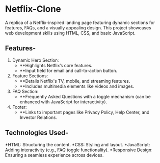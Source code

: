 # Netflix-Clone
A replica of a Netflix-inspired landing page featuring dynamic sections for features, FAQs, and a visually appealing design. This project showcases web development skills using HTML, CSS, and basic JavaScript.
## Features-
1) Dynamic Hero Section:
     - **Highlights Netflix’s core features.
     - **Input field for email and call-to-action button.
3) Feature Sections:
      - **Details Netflix's TV, mobile, and streaming features.
      - **Includes multimedia elements like videos and images.
5) FAQ Section:
      - **Frequently Asked Questions with a toggle mechanism (can be enhanced with JavaScript for interactivity).
6) Footer:
   - **Links to important pages like Privacy Policy, Help Center, and Investor Relations.
## Technologies Used-
  *HTML: Structuring the content.
  *CSS: Styling and layout.
  *JavaScript: Adding interactivity (e.g., FAQ toggle functionality).
  *Responsive Design: Ensuring a seamless experience across devices.

